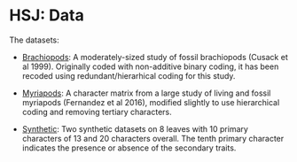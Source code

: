 # HSJ: Data #

The datasets:

+ [Brachiopods](brachiopods_Cusack_et_al_1999/README.md):  A moderately-sized study of fossil brachiopods (Cusack et al 1999).  Originally coded with non-additive binary coding, it has been recoded using redundant/hierarhical coding for this study.

+ [Myriapods](myriapods_Fernandez_et_al_2016/README.md):  A character matrix from a large study of living and fossil myriapods (Fernandez et al 2016), modified slightly to use hierarchical coding and removing tertiary characters.

+ [Synthetic](synthetic_8_leaves/README.md):  Two synthetic datasets on 8 leaves with 10 primary characters of 13 and 20 characters overall.  The tenth primary character indicates the presence or absence of the secondary traits.

